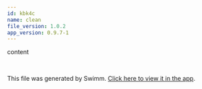 ```yaml
---
id: kbk4c
name: clean
file_version: 1.0.2
app_version: 0.9.7-1
---
```


content

<br/>

This file was generated by Swimm. [Click here to view it in the app](http://localhost:5000/repos/Z2l0aHViJTNBJTNBbW9kLXByb2dyZXNzaW9uLXN5c3RlbSUzQSUzQW1hb3pTd2ltbQ==/docs/kbk4c).